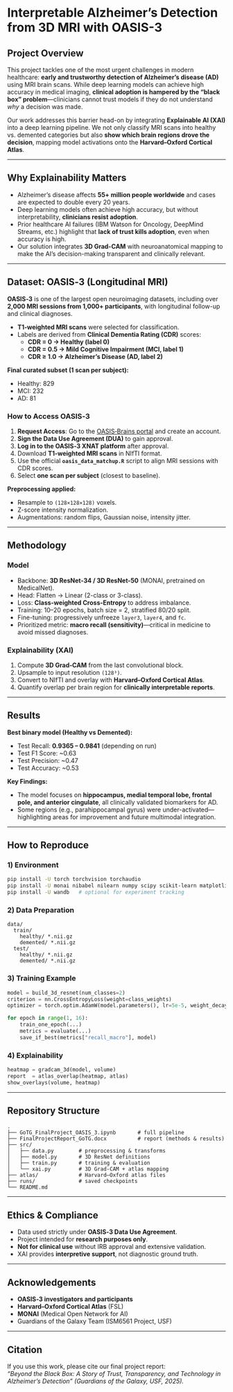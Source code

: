 # Interpretable Alzheimer’s Detection from 3D MRI with OASIS-3

## Project Overview

This project tackles one of the most urgent challenges in modern healthcare: **early and trustworthy detection of Alzheimer’s disease (AD)** using MRI brain scans. While deep learning models can achieve high accuracy in medical imaging, **clinical adoption is hampered by the “black box” problem**—clinicians cannot trust models if they do not understand *why* a decision was made.  

Our work addresses this barrier head-on by integrating **Explainable AI (XAI)** into a deep learning pipeline. We not only classify MRI scans into healthy vs. demented categories but also **show which brain regions drove the decision**, mapping model activations onto the **Harvard–Oxford Cortical Atlas**.  

---

## Why Explainability Matters

- Alzheimer’s disease affects **55+ million people worldwide** and cases are expected to double every 20 years.  
- Deep learning models often achieve high accuracy, but without interpretability, **clinicians resist adoption**.  
- Prior healthcare AI failures (IBM Watson for Oncology, DeepMind Streams, etc.) highlight that **lack of trust kills adoption**, even when accuracy is high.  
- Our solution integrates **3D Grad-CAM** with neuroanatomical mapping to make the AI’s decision-making transparent and clinically relevant.  

---

## Dataset: OASIS‑3 (Longitudinal MRI)

**OASIS‑3** is one of the largest open neuroimaging datasets, including over **2,000 MRI sessions from 1,000+ participants**, with longitudinal follow-up and clinical diagnoses.  

- **T1‑weighted MRI scans** were selected for classification.  
- Labels are derived from **Clinical Dementia Rating (CDR)** scores:  
  - **CDR = 0 → Healthy (label 0)**  
  - **CDR = 0.5 → Mild Cognitive Impairment (MCI, label 1)**  
  - **CDR ≥ 1.0 → Alzheimer’s Disease (AD, label 2)**  

**Final curated subset (1 scan per subject):**  
- Healthy: 829  
- MCI: 232  
- AD: 81  

### How to Access OASIS‑3
1. **Request Access**: Go to the [OASIS‑Brains portal](https://www.oasis-brains.org) and create an account.  
2. **Sign the Data Use Agreement (DUA)** to gain approval.  
3. **Log in to the OASIS‑3 XNAT platform** after approval.  
4. Download **T1-weighted MRI scans** in NIfTI format.  
5. Use the official **`oasis_data_matchup.R`** script to align MRI sessions with CDR scores.  
6. Select **one scan per subject** (closest to baseline).  

**Preprocessing applied:**  
- Resample to `(128×128×128)` voxels.  
- Z-score intensity normalization.  
- Augmentations: random flips, Gaussian noise, intensity jitter.  

---

## Methodology

### Model
- Backbone: **3D ResNet-34 / 3D ResNet-50** (MONAI, pretrained on MedicalNet).  
- Head: Flatten → Linear (2-class or 3-class).  
- Loss: **Class-weighted Cross-Entropy** to address imbalance.  
- Training: 10–20 epochs, batch size = 2, stratified 80/20 split.  
- Fine-tuning: progressively unfreeze `layer3`, `layer4`, and `fc`.  
- Prioritized metric: **macro recall (sensitivity)**—critical in medicine to avoid missed diagnoses.  

### Explainability (XAI)
1. Compute **3D Grad‑CAM** from the last convolutional block.  
2. Upsample to input resolution `(128³)`.  
3. Convert to NIfTI and overlay with **Harvard–Oxford Cortical Atlas**.  
4. Quantify overlap per brain region for **clinically interpretable reports**.  

---

## Results

**Best binary model (Healthy vs Demented):**  
- Test Recall: **0.9365 – 0.9841** (depending on run)  
- Test F1 Score: ~0.63  
- Test Precision: ~0.47  
- Test Accuracy: ~0.53  

**Key Findings:**  
- The model focuses on **hippocampus, medial temporal lobe, frontal pole, and anterior cingulate**, all clinically validated biomarkers for AD.  
- Some regions (e.g., parahippocampal gyrus) were under-activated—highlighting areas for improvement and future multimodal integration.  

---

## How to Reproduce

### 1) Environment
```bash
pip install -U torch torchvision torchaudio
pip install -U monai nibabel nilearn numpy scipy scikit-learn matplotlib
pip install -U wandb   # optional for experiment tracking
```

### 2) Data Preparation
```
data/
  train/
    healthy/ *.nii.gz
    demented/ *.nii.gz
  test/
    healthy/ *.nii.gz
    demented/ *.nii.gz
```

### 3) Training Example
```python
model = build_3d_resnet(num_classes=2)
criterion = nn.CrossEntropyLoss(weight=class_weights)
optimizer = torch.optim.AdamW(model.parameters(), lr=5e-5, weight_decay=1e-4)

for epoch in range(1, 16):
    train_one_epoch(...)
    metrics = evaluate(...)
    save_if_best(metrics["recall_macro"], model)
```

### 4) Explainability
```python
heatmap = gradcam_3d(model, volume)
report  = atlas_overlap(heatmap, atlas)
show_overlays(volume, heatmap)
```

---

## Repository Structure
```
.
├── GoTG_FinalProject_OASIS_3.ipynb       # full pipeline
├── FinalProjectReport_GoTG.docx          # report (methods & results)
├── src/
│   ├── data.py        # preprocessing & transforms
│   ├── model.py       # 3D ResNet definitions
│   ├── train.py       # training & evaluation
│   └── xai.py         # 3D Grad-CAM + atlas mapping
├── atlas/             # Harvard–Oxford atlas files
├── runs/              # saved checkpoints
└── README.md
```

---

## Ethics & Compliance
- Data used strictly under **OASIS‑3 Data Use Agreement**.  
- Project intended for **research purposes only**.  
- **Not for clinical use** without IRB approval and extensive validation.  
- XAI provides **interpretive support**, not diagnostic ground truth.  

---

## Acknowledgements
- **OASIS‑3 investigators and participants**  
- **Harvard–Oxford Cortical Atlas** (FSL)  
- **MONAI** (Medical Open Network for AI)  
- Guardians of the Galaxy Team (ISM6561 Project, USF)  

---

## Citation
If you use this work, please cite our final project report:  
*“Beyond the Black Box: A Story of Trust, Transparency, and Technology in Alzheimer’s Detection” (Guardians of the Galaxy, USF, 2025).*  
